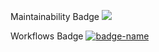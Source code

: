 Maintainability Badge
<a href="https://codeclimate.com/github/codeclimate/codeclimate/maintainability"><img src="https://api.codeclimate.com/v1/badges/a99a88d28ad37a79dbf6/maintainability" /></a>

Workflows Badge
[![badge-name](https://github.com/AnryZZ/frontend-project-lvl1/blob/master/.github/workflows/my-eslint.yml/badge.svg)](https://github.com/AnryZZ/frontend-project-lvl1/blob/master/.github/workflows/actions)
